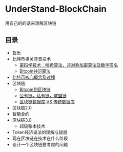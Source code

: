 # UnderStand-BlockChain
用自己的的话来理解区块链

## 目录
  * [货币](concept-of-current.md)
  * 比特币相关背景技术
    * [密码学技术：哈希算法，非对称加密算法及数字签名](brief-secret-history.md)
    * [Bitcoin共识算法](Consensus-algorithm.md)
  * [比特币核心概念及过程](bitcoin.md)
  * 区块链
    * [Bitcoin到区块链](bitcoin-to-blockchain.md)
    * [公有链，私有链，联盟链](classfy-blockchain.md)
    * [区块链数据库 VS 传统数据库](blockchain-database.md)
  * 区块链2.0
   * 智能合约
  * 区块链3.0
    * 超级账本技术
  * Token经济说法的理解与疑惑
  * 现在区块链在技术在什么阶段
  * 设计一个区块链要考虑的问题
